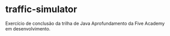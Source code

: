 # traffic-simulator

 Exercício de conclusão da trilha de Java Aprofundamento da Five Academy em desenvolvimento.

